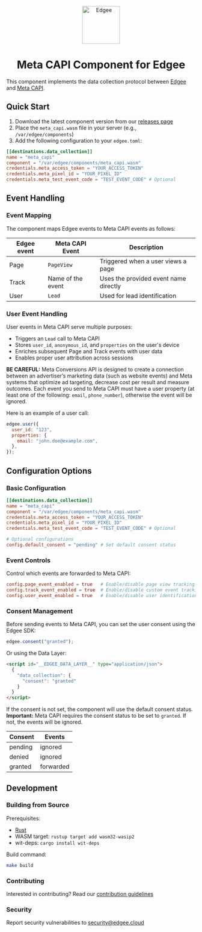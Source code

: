 <div align="center">
<p align="center">
  <a href="https://www.edgee.cloud">
    <picture>
      <source media="(prefers-color-scheme: dark)" srcset="https://cdn.edgee.cloud/img/component-dark.svg">
      <img src="https://cdn.edgee.cloud/img/component.svg" height="100" alt="Edgee">
    </picture>
  </a>
</p>
</div>


<h1 align="center">Meta CAPI Component for Edgee</h1>

This component implements the data collection protocol between [Edgee](https://www.edgee.cloud) and [Meta CAPI](https://developers.facebook.com/docs/marketing-api/conversions-api/).

## Quick Start

1. Download the latest component version from our [releases page](../../releases)
2. Place the `meta_capi.wasm` file in your server (e.g., `/var/edgee/components`)
3. Add the following configuration to your `edgee.toml`:

```toml
[[destinations.data_collection]]
name = "meta_capi"
component = "/var/edgee/components/meta_capi.wasm"
credentials.meta_access_token = "YOUR_ACCESS_TOKEN"
credentials.meta_pixel_id = "YOUR_PIXEL_ID"
credentials.meta_test_event_code = "TEST_EVENT_CODE" # Optional
```

## Event Handling

### Event Mapping
The component maps Edgee events to Meta CAPI events as follows:

| Edgee event | Meta CAPI Event  | Description |
|-------------|-----------|-------------|
| Page   | `PageView`     | Triggered when a user views a page |
| Track  | Name of the event | Uses the provided event name directly |
| User   | `Lead` | Used for lead identification |

### User Event Handling
User events in Meta CAPI serve multiple purposes:
- Triggers an `Lead` call to Meta CAPI
- Stores `user_id`, `anonymous_id`, and `properties` on the user's device
- Enriches subsequent Page and Track events with user data
- Enables proper user attribution across sessions

**BE CAREFUL:**
Meta Conversions API is designed to create a connection between an advertiser’s marketing data (such as website events) and Meta systems that optimize ad targeting, decrease cost per result and measure outcomes.
Each event you send to Meta CAPI must have a user property (at least one of the following: `email`, `phone_number`), otherwise the event will be ignored.

Here is an example of a user call:
```javascript
edgee.user({
  user_id: "123",
  properties: {
    email: "john.doe@example.com",
  },
});
```

## Configuration Options

### Basic Configuration
```toml
[[destinations.data_collection]]
name = "meta_capi"
component = "/var/edgee/components/meta_capi.wasm"
credentials.meta_access_token = "YOUR_ACCESS_TOKEN"
credentials.meta_pixel_id = "YOUR_PIXEL_ID"
credentials.meta_test_event_code = "TEST_EVENT_CODE" # Optional

# Optional configurations
config.default_consent = "pending" # Set default consent status
```

### Event Controls
Control which events are forwarded to Meta CAPI:
```toml
config.page_event_enabled = true   # Enable/disable page view tracking
config.track_event_enabled = true  # Enable/disable custom event tracking
config.user_event_enabled = true   # Enable/disable user identification
```

### Consent Management
Before sending events to Meta CAPI, you can set the user consent using the Edgee SDK: 
```javascript
edgee.consent("granted");
```

Or using the Data Layer:
```html
<script id="__EDGEE_DATA_LAYER__" type="application/json">
  {
    "data_collection": {
      "consent": "granted"
    }
  }
</script>
```

If the consent is not set, the component will use the default consent status.
**Important:** Meta CAPI requires the consent status to be set to `granted`. If not, the events will be ignored.

| Consent | Events |
|---------|--------|
| pending | ignored |
| denied  | ignored |
| granted | forwarded |

## Development

### Building from Source
Prerequisites:
- [Rust](https://www.rust-lang.org/tools/install)
- WASM target: `rustup target add wasm32-wasip2`
- wit-deps: `cargo install wit-deps`

Build command:
```bash
make build
```

### Contributing
Interested in contributing? Read our [contribution guidelines](./CONTRIBUTING.md)

### Security
Report security vulnerabilities to [security@edgee.cloud](mailto:security@edgee.cloud)
```